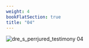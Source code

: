 ```yaml
---
weight: 4
bookFlatSection: true
title: "04"
---
```


![dre_s_perrjured_testimony 04 ](../../jpg/dpjt_04.jpg)


